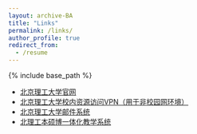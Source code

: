 ```yaml
---
layout: archive-BA
title: "Links"
permalink: /links/
author_profile: true
redirect_from:
  - /resume
---
```


{% include base_path %}

 * <a href="https://bit.edu.cn/" target="_blank">北京理工大学官网</a>
 * <a href="https://webvpn.bit.edu.cn/" target="_blank">北京理工大学校内资源访问VPN（用于非校园网环境）</a>
 * <a href="https://mail.bit.edu.cn/user/?q=login&furl=https%3A%2F%2Fmail.bit.edu.cn%2F%3Fq%3Dbase" target="_blank">北京理工大学邮件系统</a>
 * <a href="https://jxzxehall.bit.edu.cn/new/index.html" target="_blank">北理工本硕博一体化教学系统</a>
